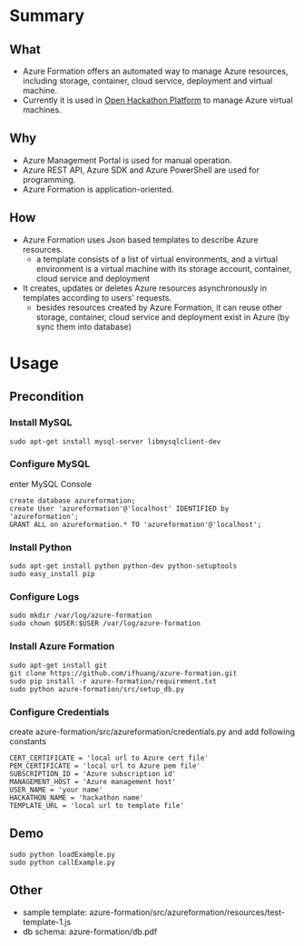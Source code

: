 # Summary

## What
- Azure Formation offers an automated way to manage Azure resources, including storage, container, cloud service, deployment and virtual machine.
- Currently it is used in [Open Hackathon Platform](https://github.com/msopentechcn/open-hackathon) to manage Azure virtual machines.

## Why
- Azure Management Portal is used for manual operation.
- Azure REST API, Azure SDK and Azure PowerShell are used for programming.
- Azure Formation is application-oriented.

## How
- Azure Formation uses Json based templates to describe Azure resources.
  - a template consists of a list of virtual environments, and a virtual environment is a virtual machine with its storage account, container, cloud service and deployment
- It creates, updates or deletes Azure resources asynchronously in templates according to users' requests.
  - besides resources created by Azure Formation, it can reuse other storage, container, cloud service and deployment exist in Azure (by sync them into database)

# Usage

## Precondition
### Install MySQL
```
sudo apt-get install mysql-server libmysqlclient-dev
```
### Configure MySQL
enter MySQL Console
```
create database azureformation;
create User 'azureformation'@'localhost' IDENTIFIED by 'azureformation';
GRANT ALL on azureformation.* TO 'azureformation'@'localhost';
```
### Install Python
```
sudo apt-get install python python-dev python-setuptools
sudo easy_install pip
```
### Configure Logs
```
sudo mkdir /var/log/azure-formation
sudo chown $USER:$USER /var/log/azure-formation
```
### Install Azure Formation
```
sudo apt-get install git
git clone https://github.com/ifhuang/azure-formation.git
sudo pip install -r azure-formation/requirement.txt
sudo python azure-formation/src/setup_db.py
```
### Configure Credentials
create azure-formation/src/azureformation/credentials.py and add following constants
```
CERT_CERTIFICATE = 'local url to Azure cert file'
PEM_CERTIFICATE = 'local url to Azure pem file'
SUBSCRIPTION_ID = 'Azure subscription id'
MANAGEMENT_HOST = 'Azure management host'
USER_NAME = 'your name'
HACKATHON_NAME = 'hackathon name'
TEMPLATE_URL = 'local url to template file'
```

## Demo
```
sudo python loadExample.py
sudo python callExample.py
```

## Other
- sample template: azure-formation/src/azureformation/resources/test-template-1.js
- db schema: azure-formation/db.pdf
